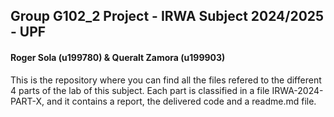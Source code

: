 ## Group G102_2 Project - IRWA Subject 2024/2025 - UPF

#### Roger Sola (u199780) & Queralt Zamora (u199903)


This is the repository where you can find all the files refered to the different 4 parts of the lab of this subject.
Each part is classified in a file IRWA-2024-PART-X, and it contains a report, the delivered code and a readme.md file.
